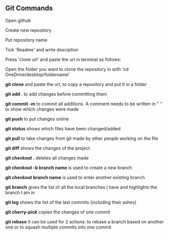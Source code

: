 ## Git Commands



Open github



Create new repository



Put repository name



Tick 'Readme' and write desciption



Press 'clone url' and paste the url in terminal as follows:



Open the folder you want to clone the repository in with 'cd OneDrive/desktop/foldername'



**git clone** and paste the url, to copy a repository and put it in a folder



**git add .** to add changes before committing them



**git commit -m** to commit all additions. A comment needs to be written in " " to show which changes were made



**git push** to put changes online



**git status** shows which files have been changed/added



**git pull** to take changes from git made by other people working on the file



**git diff** shows the changes of the project



**git checkout .** deletes all changes made



**git checkout -b branch name** is used to create a new branch



**git checkout branch name** is used to enter another existing branch



**git branch** gives the list of all the local branches I have and highlights the branch I am in

**git log** shows the list of the last commits (including their ashes)

**git cherry-pick** copies the changes of one commit

**git rebase** it can be used for 2 actions: to rebase a branch based on another one  or to squash multiple commits into one commit
